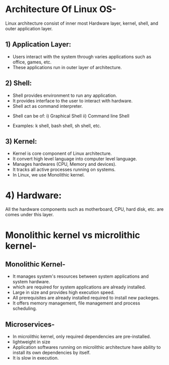 # Architecture Of Linux OS-
Linux architecture consist of inner most Hardware layer, kernel, shell, and 
outer application layer.

## 1) Application Layer:
- Users interact with the system through varies applications such as office, games, etc.
- These applications run in outer layer of architecture.

## 2) Shell:
- Shell provides environment to run any application.
- It provides interface to the user to interact with hardware.
- Shell act as command interpreter.
* Shell can be of:
  i) Graphical Shell
  ii) Command line Shell
- Examples: k shell, bash shell, sh shell, etc.

## 3) Kernel:
- Kernel is core component of Linux architecture.
- It convert high level language into computer level language.
- Manages hardwares (CPU, Memory and devices).
- It tracks all active processes running on systems.
- In Linux, we use Monolithic kernel.

# 4) Hardware: 
All the hardware components such as motherboard, CPU, hard disk, etc. are comes under 
this layer. 


# Monolithic kernel vs microlithic kernel-

## Monolithic Kernel-
- It manages system's resources between system applications and system hardware.
- which are required for system applications are already installed.
- Large in size and provides high execution speed.
- All prerequisites are already installed required to install new packeges.
- It offers memory management, file management and process scheduling.

## Microservices-
- In microlithic kernel, only required dependencies are pre-installed.
- lightweight in size
- Application softwares running on microlithic architecture have ability to install its
own dependencies by itself.
- It is slow in execution.





